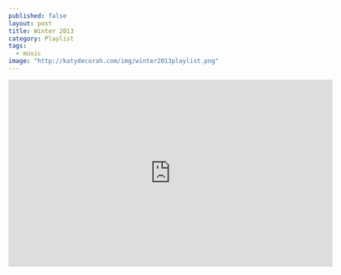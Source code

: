 ```yaml
---
published: false
layout: post
title: Winter 2013
category: Playlist
tags: 
  - music
image: "http://katydecorah.com/img/winter2013playlist.png"
---
```


<iframe width="640" height="370" src="https://rd.io/i/QXaYuDNDioI/" frameborder="0">&nbsp;</iframe>